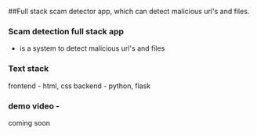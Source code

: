 ##Full stack scam detector app, which can detect malicious url's and files.



### Scam detection full stack app
- is a system to detect malicious url's and files

### Text stack 
frontend - html, css
backend - python, flask

### demo video -
coming soon
